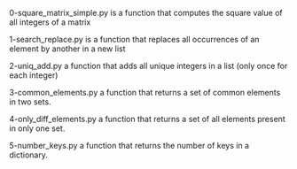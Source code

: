 0-square_matrix_simple.py is a function that computes the square value of all integers of a matrix

1-search_replace.py is a function that replaces all occurrences of an element by another in a new list

2-uniq_add.py a function that adds all unique integers in a list (only once for each integer)

3-common_elements.py a function that returns a set of common elements in two sets.

4-only_diff_elements.py a function that returns a set of all elements present in only one set.

5-number_keys.py a function that returns the number of keys in a dictionary.


